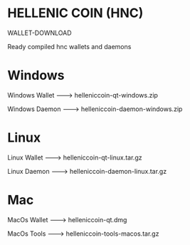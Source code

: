 # HELLENIC COIN (HNC)

   WALLET-DOWNLOAD

Ready compiled hnc wallets and daemons


# Windows 

Windows Wallet ---> helleniccoin-qt-windows.zip

Windows Daemon ---> helleniccoin-daemon-windows.zip


# Linux 

Linux Wallet  ---> helleniccoin-qt-linux.tar.gz

Linux Daemon  ---> helleniccoin-daemon-linux.tar.gz

# Mac

MacOs Wallet ---> helleniccoin-qt.dmg

MacOs Tools  ---> helleniccoin-tools-macos.tar.gz
